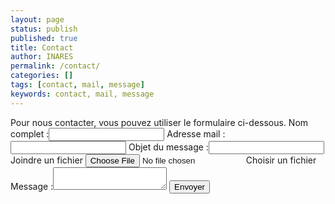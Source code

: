 ```yaml
---
layout: page
status: publish
published: true
title: Contact
author: INARES
permalink: /contact/
categories: []
tags: [contact, mail, message]
keywords: contact, mail, message
---
```



<form class="form-style" action="" method="post" name="contact" id="contact">
  <span>Pour nous contacter, vous pouvez utiliser le formulaire ci-dessous.</span>

  <label for="name">
    <span>Nom complet :</span><input type="text" name="name" id="name" required="true" />
  </label>

  <label for="mail">
    <span>Adresse mail :</span><input type="email" name="mail" id="mail" required="true" />
  </label>

  <label for="subject">
    <span>Objet du message :</span><input type="text" name="subject" id="subject" required="true" />
  </label>

  <label>
    <span>Joindre un fichier</span>
    <input type="file" name="piece_jointe" id="piece_jointe" />
    <label class="form-file" for="piece_jointe">Choisir un fichier</label>
  </label>

  <label for="message">
    <span>Message :</span><textarea name="message" id="message" onkeyup="adjust_textarea(this)" required="true"></textarea>
  </label>

  <input type="submit" value="Envoyer" />
</form>


<script type="text/javascript">
  'use strict';

  function adjust_textarea(h) {
    h.style.height = "20px";
    h.style.height = (h.scrollHeight)+"px";
  }

  ;( function ( document, window, index ) {
  	var inputs = document.querySelectorAll( '#piece_jointe' );
  	Array.prototype.forEach.call( inputs, function( input ) {
  		var label    = input.nextElementSibling,
  			  labelVal = label.innerHTML;

  		input.addEventListener( 'change', function( e ) {
  			var fileName = '';
  			if( this.files && this.files.length > 1 )
  				fileName = ( this.getAttribute( 'data-multiple-caption' ) || '' ).replace( '{count}', this.files.length );
  			else
  				fileName = e.target.value.split( '\\' ).pop();

  			if( fileName )
  				label.innerHTML = fileName;
  			else
  				label.innerHTML = labelVal;
  		});

  		/* Firefox bug fix */
  		input.addEventListener( 'focus', function(){ input.classList.add   ( 'has-focus' ); });
  		input.addEventListener( 'blur' , function(){ input.classList.remove( 'has-focus' ); });
  	});
  }( document, window, 0 ));
</script>
